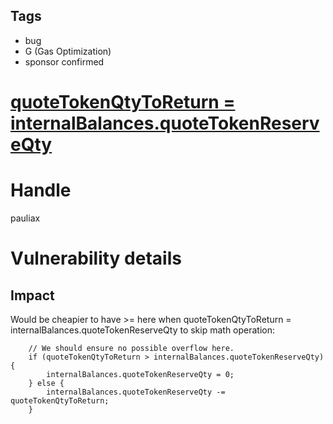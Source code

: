 ## Tags

- bug
- G (Gas Optimization)
- sponsor confirmed

# [quoteTokenQtyToReturn = internalBalances.quoteTokenReserveQty](https://github.com/code-423n4/2022-01-elasticswap-findings/issues/176) 

# Handle

pauliax


# Vulnerability details

## Impact
Would be cheapier to have >= here when quoteTokenQtyToReturn = internalBalances.quoteTokenReserveQty to skip math operation:
```solidity
    // We should ensure no possible overflow here.
    if (quoteTokenQtyToReturn > internalBalances.quoteTokenReserveQty) {
        internalBalances.quoteTokenReserveQty = 0;
    } else {
        internalBalances.quoteTokenReserveQty -= quoteTokenQtyToReturn;
    }
```


